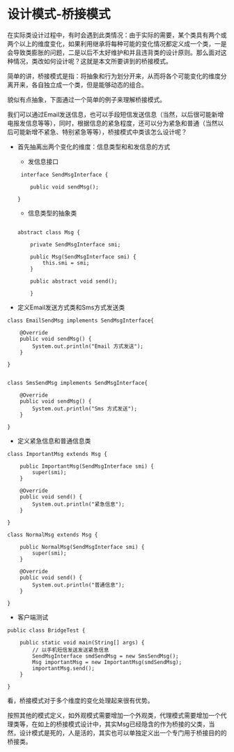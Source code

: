 # 设计模式-桥接模式

在实际类设计过程中，有时会遇到此类情况：由于实际的需要，某个类具有两个或两个以上的维度变化，如果利用继承将每种可能的变化情况都定义成一个类，一是会导致类膨胀的问题，二是以后不太好维护和并且违背类的设计原则。那么面对这种情况，类改如何设计呢？这就是本文所要讲到的桥接模式。

简单的讲，桥接模式是指：将抽象和行为划分开来，从而将各个可能变化的维度分离开来，各自独立成一个类，但是能够动态的组合。

貌似有点抽象，下面通过一个简单的例子来理解桥接模式。

我们可以通过Email发送信息，也可以手段短信发送信息（当然，以后很可能新增电报发信息等等），同时，根据信息的紧急程度，还可以分为紧急和普通（当然以后可能新增不紧急、特别紧急等等），桥接模式中类该怎么设计呢？

- 首先抽离出两个变化的维度：信息类型和和发信息的方式

	- 发信息接口

	```
	 interface SendMsgInterface {

     	public void sendMsg();
 
    }
	
	```
	
	- 信息类型的抽象类

	```
	
	abstract class Msg {

	    private SendMsgInterface smi;
	
	    public Msg(SendMsgInterface smi) {
	        this.smi = smi;
	    }
	
	    public abstract void send();
	
		}
	
	```

- 定义Email发送方式类和Sms方式发送类


```
class EmailSendMsg implements SendMsgInterface{

    @Override
    public void sendMsg() {
        System.out.println("Email 方式发送");
    }
    
}

```

```

class SmsSendMsg implements SendMsgInterface{

    @Override
    public void sendMsg() {
        System.out.println("Sms 方式发送");
    }
    
}

```

- 定义紧急信息和普通信息类

```
class ImportantMsg extends Msg {

    public ImportantMsg(SendMsgInterface smi) {
        super(smi);
    }

    @Override
    public void send() {
        System.out.println("紧急信息");
    }

}

```

```
class NormalMsg extends Msg {

    public NormalMsg(SendMsgInterface smi) {
        super(smi);
    }

    @Override
    public void send() {
        System.out.println("普通信息");
    }
    
}

```


- 客户端测试

```
public class BridgeTest {

    public static void main(String[] args) {
        // 以手机短信发送发送紧急信息
        SendMsgInterface smdSendMsg = new SmsSendMsg();
        Msg importantMsg = new ImportantMsg(smdSendMsg);
        importantMsg.send();
    }

}

```

看，桥接模式对于多个维度的变化处理起来很有优势。

按照其他的模式定义，如外观模式需要增加一个外观类，代理模式需要增加一个代理类等，在如上的桥接模式设计中，其实Msg已经隐含的作为桥接的父类，当然，设计模式是死的，人是活的，其实也可以单独定义出一个专门用于桥接目的的桥接类。

